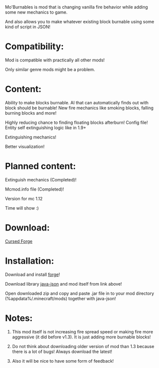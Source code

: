 Mo'Burnables is mod that is changing vanilla fire behavior while adding some new mechanics to game.

And also allows you to make whatever existing block burnable using some kind of script in JSON!

 

# Compatibility:

Mod is compatible with practically all other mods!

Only similar genre mods might be a problem.

 

# Content:

Ability to make blocks burnable.
AI that can automatically finds out with block should be burnable!
New fire mechanics like smoking blocks, falling burning blocks and more!

Highly reducing chance to finding floating blocks afterburn!
Config file!
Entity self extinguishing logic like in 1.9+

Extinguishing mechanics!

Better visualization!

 

# Planned content:

Extinguish mechanics (Completed)!

Mcmod.info file (Completed)!

Version for mc 1.12

Time will show :)

 
# Download: 
[Cursed Forge](https://www.curseforge.com/minecraft/mc-mods/moburnables-mod/files) 
 

# Installation:

Download and install [forge](https://files.minecraftforge.net/maven/net/minecraftforge/forge/index_1.7.10.html)!

Download library [java-json](http://www.java2s.com/Code/Jar/j/Downloadjavajsonjar.htm) and mod itself from link above!

Open downloaded zip and copy and paste .jar file in to your mod directory (%appdata%/.minecraft/mods) together with java-json!

# Notes:

1. This mod itself is not increasing fire spread speed or making fire more aggressive (it did before v1.3). It is just adding more burnable blocks!

2. Do not think about downloading older version of mod than 1.3 because there is a lot of bugs! Always download the latest!

3. Also it will be nice to have some form of feedback!
